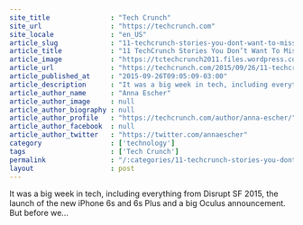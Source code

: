 ```yaml
---
site_title               : "Tech Crunch"
site_url                 : "https://techcrunch.com"
site_locale              : "en_US"
article_slug             : "11-techcrunch-stories-you-dont-want-to-miss-this-week"
article_title            : "11 TechCrunch Stories You Don’t Want To Miss This Week"
article_image            : "https://tctechcrunch2011.files.wordpress.com/2015/05/weekly-roundup-use.png?w=764&h=400&crop=1"
article_url              : "https://techcrunch.com/2015/09/26/11-techcrunch-stories-you-dont-want-to-miss-this-week-20/"
article_published_at     : "2015-09-26T09:05:09-03:00"
article_description      : "It was a big week in tech, including everything from Disrupt SF 2015, the launch of the new iPhone 6s and 6s Plus and a big Oculus announcement. But before we..."
article_author_name      : "Anna Escher"
article_author_image     : null
article_author_biography : null
article_author_profile   : "https://techcrunch.com/author/anna-escher/"
article_author_facebook  : null
article_author_twitter   : "https://twitter.com/annaescher"
category                 : ['technology']
tags                     : ['Tech Crunch']
permalink                : "/:categories/11-techcrunch-stories-you-dont-want-to-miss-this-week/"
layout                   : post
---
```


It was a big week in tech, including everything from Disrupt SF 2015, the launch of the new iPhone 6s and 6s Plus and a big Oculus announcement. But before we...
